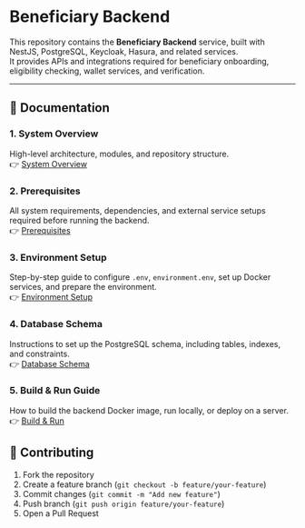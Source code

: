 # Beneficiary Backend

This repository contains the **Beneficiary Backend** service, built with NestJS, PostgreSQL, Keycloak, Hasura, and related services.  
It provides APIs and integrations required for beneficiary onboarding, eligibility checking, wallet services, and verification.

---

## 📖 Documentation

### 1. System Overview
High-level architecture, modules, and repository structure.  
👉 [System Overview](./system-overview.md)

### 2. Prerequisites
All system requirements, dependencies, and external service setups required before running the backend.  
👉 [Prerequisites](./prerequisite.md)

### 3. Environment Setup
Step-by-step guide to configure `.env`, `environment.env`, set up Docker services, and prepare the environment.  
👉 [Environment Setup](./environment-setup.md)

### 4. Database Schema
Instructions to set up the PostgreSQL schema, including tables, indexes, and constraints.  
👉 [Database Schema](./DB-schema.md)

### 5. Build & Run Guide
How to build the backend Docker image, run locally, or deploy on a server.  
👉 [Build & Run](./buildrun.md)





## 🤝 Contributing

1. Fork the repository
2. Create a feature branch (`git checkout -b feature/your-feature`)
3. Commit changes (`git commit -m "Add new feature"`)
4. Push branch (`git push origin feature/your-feature`)
5. Open a Pull Request

